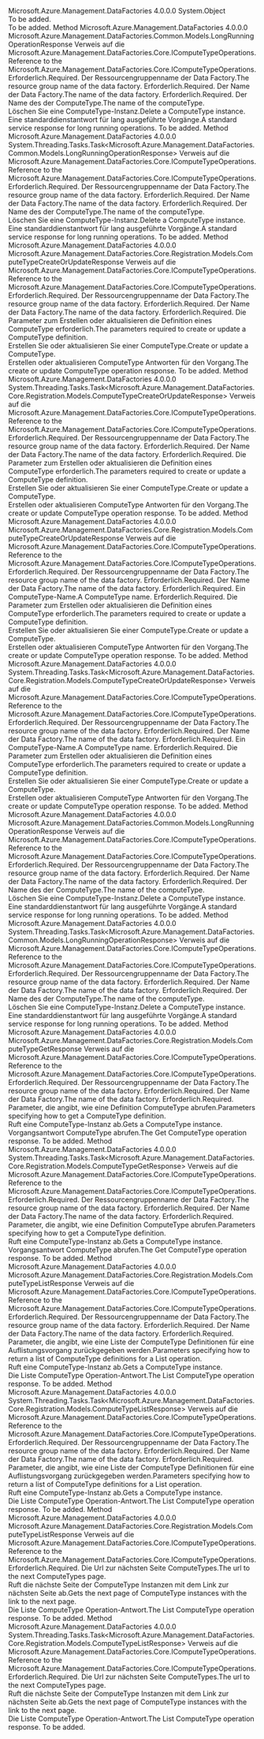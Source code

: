 <Type Name="ComputeTypeOperationsExtensions" FullName="Microsoft.Azure.Management.DataFactories.Core.ComputeTypeOperationsExtensions">
  <TypeSignature Language="C#" Value="public static class ComputeTypeOperationsExtensions" />
  <TypeSignature Language="ILAsm" Value=".class public auto ansi abstract sealed beforefieldinit ComputeTypeOperationsExtensions extends System.Object" />
  <TypeSignature Language="DocId" Value="T:Microsoft.Azure.Management.DataFactories.Core.ComputeTypeOperationsExtensions" />
  <TypeSignature Language="VB.NET" Value="Public Module ComputeTypeOperationsExtensions" />
  <TypeSignature Language="F#" Value="type ComputeTypeOperationsExtensions = class" />
  <AssemblyInfo>
    <AssemblyName>Microsoft.Azure.Management.DataFactories</AssemblyName>
    <AssemblyVersion>4.0.0.0</AssemblyVersion>
  </AssemblyInfo>
  <Base>
    <BaseTypeName>System.Object</BaseTypeName>
  </Base>
  <Interfaces />
  <Docs>
    <summary>To be added.</summary>
    <remarks>To be added.</remarks>
  </Docs>
  <Members>
    <Member MemberName="BeginDelete">
      <MemberSignature Language="C#" Value="public static Microsoft.Azure.Management.DataFactories.Common.Models.LongRunningOperationResponse BeginDelete (this Microsoft.Azure.Management.DataFactories.Core.IComputeTypeOperations operations, string resourceGroupName, string dataFactoryName, string computeTypeName);" />
      <MemberSignature Language="ILAsm" Value=".method public static hidebysig class Microsoft.Azure.Management.DataFactories.Common.Models.LongRunningOperationResponse BeginDelete(class Microsoft.Azure.Management.DataFactories.Core.IComputeTypeOperations operations, string resourceGroupName, string dataFactoryName, string computeTypeName) cil managed" />
      <MemberSignature Language="DocId" Value="M:Microsoft.Azure.Management.DataFactories.Core.ComputeTypeOperationsExtensions.BeginDelete(Microsoft.Azure.Management.DataFactories.Core.IComputeTypeOperations,System.String,System.String,System.String)" />
      <MemberSignature Language="VB.NET" Value="&lt;Extension()&gt;&#xA;Public Function BeginDelete (operations As IComputeTypeOperations, resourceGroupName As String, dataFactoryName As String, computeTypeName As String) As LongRunningOperationResponse" />
      <MemberSignature Language="F#" Value="static member BeginDelete : Microsoft.Azure.Management.DataFactories.Core.IComputeTypeOperations * string * string * string -&gt; Microsoft.Azure.Management.DataFactories.Common.Models.LongRunningOperationResponse" Usage="Microsoft.Azure.Management.DataFactories.Core.ComputeTypeOperationsExtensions.BeginDelete (operations, resourceGroupName, dataFactoryName, computeTypeName)" />
      <MemberType>Method</MemberType>
      <AssemblyInfo>
        <AssemblyName>Microsoft.Azure.Management.DataFactories</AssemblyName>
        <AssemblyVersion>4.0.0.0</AssemblyVersion>
      </AssemblyInfo>
      <ReturnValue>
        <ReturnType>Microsoft.Azure.Management.DataFactories.Common.Models.LongRunningOperationResponse</ReturnType>
      </ReturnValue>
      <Parameters>
        <Parameter Name="operations" Type="Microsoft.Azure.Management.DataFactories.Core.IComputeTypeOperations" RefType="this" />
        <Parameter Name="resourceGroupName" Type="System.String" />
        <Parameter Name="dataFactoryName" Type="System.String" />
        <Parameter Name="computeTypeName" Type="System.String" />
      </Parameters>
      <Docs>
        <param name="operations">
            <span data-ttu-id="287c6-101">Verweis auf die Microsoft.Azure.Management.DataFactories.Core.IComputeTypeOperations.</span><span class="sxs-lookup"><span data-stu-id="287c6-101">Reference to the Microsoft.Azure.Management.DataFactories.Core.IComputeTypeOperations.</span></span>
            </param>
        <param name="resourceGroupName">
            <span data-ttu-id="287c6-102">Erforderlich.</span><span class="sxs-lookup"><span data-stu-id="287c6-102">Required.</span></span> <span data-ttu-id="287c6-103">Der Ressourcengruppenname der Data Factory.</span><span class="sxs-lookup"><span data-stu-id="287c6-103">The resource group name of the data factory.</span></span>
            </param>
        <param name="dataFactoryName">
            <span data-ttu-id="287c6-104">Erforderlich.</span><span class="sxs-lookup"><span data-stu-id="287c6-104">Required.</span></span> <span data-ttu-id="287c6-105">Der Name der Data Factory.</span><span class="sxs-lookup"><span data-stu-id="287c6-105">The name of the data factory.</span></span>
            </param>
        <param name="computeTypeName">
            <span data-ttu-id="287c6-106">Erforderlich.</span><span class="sxs-lookup"><span data-stu-id="287c6-106">Required.</span></span> <span data-ttu-id="287c6-107">Der Name des der ComputeType.</span><span class="sxs-lookup"><span data-stu-id="287c6-107">The name of the computeType.</span></span>
            </param>
        <summary>
            <span data-ttu-id="287c6-108">Löschen Sie eine ComputeType-Instanz.</span><span class="sxs-lookup"><span data-stu-id="287c6-108">Delete a ComputeType instance.</span></span>
            </summary>
        <returns>
            <span data-ttu-id="287c6-109">Eine standarddienstantwort für lang ausgeführte Vorgänge.</span><span class="sxs-lookup"><span data-stu-id="287c6-109">A standard service response for long running operations.</span></span>
            </returns>
        <remarks>To be added.</remarks>
      </Docs>
    </Member>
    <Member MemberName="BeginDeleteAsync">
      <MemberSignature Language="C#" Value="public static System.Threading.Tasks.Task&lt;Microsoft.Azure.Management.DataFactories.Common.Models.LongRunningOperationResponse&gt; BeginDeleteAsync (this Microsoft.Azure.Management.DataFactories.Core.IComputeTypeOperations operations, string resourceGroupName, string dataFactoryName, string computeTypeName);" />
      <MemberSignature Language="ILAsm" Value=".method public static hidebysig class System.Threading.Tasks.Task`1&lt;class Microsoft.Azure.Management.DataFactories.Common.Models.LongRunningOperationResponse&gt; BeginDeleteAsync(class Microsoft.Azure.Management.DataFactories.Core.IComputeTypeOperations operations, string resourceGroupName, string dataFactoryName, string computeTypeName) cil managed" />
      <MemberSignature Language="DocId" Value="M:Microsoft.Azure.Management.DataFactories.Core.ComputeTypeOperationsExtensions.BeginDeleteAsync(Microsoft.Azure.Management.DataFactories.Core.IComputeTypeOperations,System.String,System.String,System.String)" />
      <MemberSignature Language="VB.NET" Value="&lt;Extension()&gt;&#xA;Public Function BeginDeleteAsync (operations As IComputeTypeOperations, resourceGroupName As String, dataFactoryName As String, computeTypeName As String) As Task(Of LongRunningOperationResponse)" />
      <MemberSignature Language="F#" Value="static member BeginDeleteAsync : Microsoft.Azure.Management.DataFactories.Core.IComputeTypeOperations * string * string * string -&gt; System.Threading.Tasks.Task&lt;Microsoft.Azure.Management.DataFactories.Common.Models.LongRunningOperationResponse&gt;" Usage="Microsoft.Azure.Management.DataFactories.Core.ComputeTypeOperationsExtensions.BeginDeleteAsync (operations, resourceGroupName, dataFactoryName, computeTypeName)" />
      <MemberType>Method</MemberType>
      <AssemblyInfo>
        <AssemblyName>Microsoft.Azure.Management.DataFactories</AssemblyName>
        <AssemblyVersion>4.0.0.0</AssemblyVersion>
      </AssemblyInfo>
      <ReturnValue>
        <ReturnType>System.Threading.Tasks.Task&lt;Microsoft.Azure.Management.DataFactories.Common.Models.LongRunningOperationResponse&gt;</ReturnType>
      </ReturnValue>
      <Parameters>
        <Parameter Name="operations" Type="Microsoft.Azure.Management.DataFactories.Core.IComputeTypeOperations" RefType="this" />
        <Parameter Name="resourceGroupName" Type="System.String" />
        <Parameter Name="dataFactoryName" Type="System.String" />
        <Parameter Name="computeTypeName" Type="System.String" />
      </Parameters>
      <Docs>
        <param name="operations">
            <span data-ttu-id="287c6-110">Verweis auf die Microsoft.Azure.Management.DataFactories.Core.IComputeTypeOperations.</span><span class="sxs-lookup"><span data-stu-id="287c6-110">Reference to the Microsoft.Azure.Management.DataFactories.Core.IComputeTypeOperations.</span></span>
            </param>
        <param name="resourceGroupName">
            <span data-ttu-id="287c6-111">Erforderlich.</span><span class="sxs-lookup"><span data-stu-id="287c6-111">Required.</span></span> <span data-ttu-id="287c6-112">Der Ressourcengruppenname der Data Factory.</span><span class="sxs-lookup"><span data-stu-id="287c6-112">The resource group name of the data factory.</span></span>
            </param>
        <param name="dataFactoryName">
            <span data-ttu-id="287c6-113">Erforderlich.</span><span class="sxs-lookup"><span data-stu-id="287c6-113">Required.</span></span> <span data-ttu-id="287c6-114">Der Name der Data Factory.</span><span class="sxs-lookup"><span data-stu-id="287c6-114">The name of the data factory.</span></span>
            </param>
        <param name="computeTypeName">
            <span data-ttu-id="287c6-115">Erforderlich.</span><span class="sxs-lookup"><span data-stu-id="287c6-115">Required.</span></span> <span data-ttu-id="287c6-116">Der Name des der ComputeType.</span><span class="sxs-lookup"><span data-stu-id="287c6-116">The name of the computeType.</span></span>
            </param>
        <summary>
            <span data-ttu-id="287c6-117">Löschen Sie eine ComputeType-Instanz.</span><span class="sxs-lookup"><span data-stu-id="287c6-117">Delete a ComputeType instance.</span></span>
            </summary>
        <returns>
            <span data-ttu-id="287c6-118">Eine standarddienstantwort für lang ausgeführte Vorgänge.</span><span class="sxs-lookup"><span data-stu-id="287c6-118">A standard service response for long running operations.</span></span>
            </returns>
        <remarks>To be added.</remarks>
      </Docs>
    </Member>
    <Member MemberName="CreateOrUpdate">
      <MemberSignature Language="C#" Value="public static Microsoft.Azure.Management.DataFactories.Core.Registration.Models.ComputeTypeCreateOrUpdateResponse CreateOrUpdate (this Microsoft.Azure.Management.DataFactories.Core.IComputeTypeOperations operations, string resourceGroupName, string dataFactoryName, Microsoft.Azure.Management.DataFactories.Core.Registration.Models.ComputeTypeCreateOrUpdateParameters parameters);" />
      <MemberSignature Language="ILAsm" Value=".method public static hidebysig class Microsoft.Azure.Management.DataFactories.Core.Registration.Models.ComputeTypeCreateOrUpdateResponse CreateOrUpdate(class Microsoft.Azure.Management.DataFactories.Core.IComputeTypeOperations operations, string resourceGroupName, string dataFactoryName, class Microsoft.Azure.Management.DataFactories.Core.Registration.Models.ComputeTypeCreateOrUpdateParameters parameters) cil managed" />
      <MemberSignature Language="DocId" Value="M:Microsoft.Azure.Management.DataFactories.Core.ComputeTypeOperationsExtensions.CreateOrUpdate(Microsoft.Azure.Management.DataFactories.Core.IComputeTypeOperations,System.String,System.String,Microsoft.Azure.Management.DataFactories.Core.Registration.Models.ComputeTypeCreateOrUpdateParameters)" />
      <MemberSignature Language="VB.NET" Value="&lt;Extension()&gt;&#xA;Public Function CreateOrUpdate (operations As IComputeTypeOperations, resourceGroupName As String, dataFactoryName As String, parameters As ComputeTypeCreateOrUpdateParameters) As ComputeTypeCreateOrUpdateResponse" />
      <MemberSignature Language="F#" Value="static member CreateOrUpdate : Microsoft.Azure.Management.DataFactories.Core.IComputeTypeOperations * string * string * Microsoft.Azure.Management.DataFactories.Core.Registration.Models.ComputeTypeCreateOrUpdateParameters -&gt; Microsoft.Azure.Management.DataFactories.Core.Registration.Models.ComputeTypeCreateOrUpdateResponse" Usage="Microsoft.Azure.Management.DataFactories.Core.ComputeTypeOperationsExtensions.CreateOrUpdate (operations, resourceGroupName, dataFactoryName, parameters)" />
      <MemberType>Method</MemberType>
      <AssemblyInfo>
        <AssemblyName>Microsoft.Azure.Management.DataFactories</AssemblyName>
        <AssemblyVersion>4.0.0.0</AssemblyVersion>
      </AssemblyInfo>
      <ReturnValue>
        <ReturnType>Microsoft.Azure.Management.DataFactories.Core.Registration.Models.ComputeTypeCreateOrUpdateResponse</ReturnType>
      </ReturnValue>
      <Parameters>
        <Parameter Name="operations" Type="Microsoft.Azure.Management.DataFactories.Core.IComputeTypeOperations" RefType="this" />
        <Parameter Name="resourceGroupName" Type="System.String" />
        <Parameter Name="dataFactoryName" Type="System.String" />
        <Parameter Name="parameters" Type="Microsoft.Azure.Management.DataFactories.Core.Registration.Models.ComputeTypeCreateOrUpdateParameters" />
      </Parameters>
      <Docs>
        <param name="operations">
            <span data-ttu-id="287c6-119">Verweis auf die Microsoft.Azure.Management.DataFactories.Core.IComputeTypeOperations.</span><span class="sxs-lookup"><span data-stu-id="287c6-119">Reference to the Microsoft.Azure.Management.DataFactories.Core.IComputeTypeOperations.</span></span>
            </param>
        <param name="resourceGroupName">
            <span data-ttu-id="287c6-120">Erforderlich.</span><span class="sxs-lookup"><span data-stu-id="287c6-120">Required.</span></span> <span data-ttu-id="287c6-121">Der Ressourcengruppenname der Data Factory.</span><span class="sxs-lookup"><span data-stu-id="287c6-121">The resource group name of the data factory.</span></span>
            </param>
        <param name="dataFactoryName">
            <span data-ttu-id="287c6-122">Erforderlich.</span><span class="sxs-lookup"><span data-stu-id="287c6-122">Required.</span></span> <span data-ttu-id="287c6-123">Der Name der Data Factory.</span><span class="sxs-lookup"><span data-stu-id="287c6-123">The name of the data factory.</span></span>
            </param>
        <param name="parameters">
            <span data-ttu-id="287c6-124">Erforderlich.</span><span class="sxs-lookup"><span data-stu-id="287c6-124">Required.</span></span> <span data-ttu-id="287c6-125">Die Parameter zum Erstellen oder aktualisieren die Definition eines ComputeType erforderlich.</span><span class="sxs-lookup"><span data-stu-id="287c6-125">The parameters required to create or update a ComputeType definition.</span></span>
            </param>
        <summary>
            <span data-ttu-id="287c6-126">Erstellen Sie oder aktualisieren Sie einer ComputeType.</span><span class="sxs-lookup"><span data-stu-id="287c6-126">Create or update a ComputeType.</span></span>
            </summary>
        <returns>
            <span data-ttu-id="287c6-127">Erstellen oder aktualisieren ComputeType Antworten für den Vorgang.</span><span class="sxs-lookup"><span data-stu-id="287c6-127">The create or update ComputeType operation response.</span></span>
            </returns>
        <remarks>To be added.</remarks>
      </Docs>
    </Member>
    <Member MemberName="CreateOrUpdateAsync">
      <MemberSignature Language="C#" Value="public static System.Threading.Tasks.Task&lt;Microsoft.Azure.Management.DataFactories.Core.Registration.Models.ComputeTypeCreateOrUpdateResponse&gt; CreateOrUpdateAsync (this Microsoft.Azure.Management.DataFactories.Core.IComputeTypeOperations operations, string resourceGroupName, string dataFactoryName, Microsoft.Azure.Management.DataFactories.Core.Registration.Models.ComputeTypeCreateOrUpdateParameters parameters);" />
      <MemberSignature Language="ILAsm" Value=".method public static hidebysig class System.Threading.Tasks.Task`1&lt;class Microsoft.Azure.Management.DataFactories.Core.Registration.Models.ComputeTypeCreateOrUpdateResponse&gt; CreateOrUpdateAsync(class Microsoft.Azure.Management.DataFactories.Core.IComputeTypeOperations operations, string resourceGroupName, string dataFactoryName, class Microsoft.Azure.Management.DataFactories.Core.Registration.Models.ComputeTypeCreateOrUpdateParameters parameters) cil managed" />
      <MemberSignature Language="DocId" Value="M:Microsoft.Azure.Management.DataFactories.Core.ComputeTypeOperationsExtensions.CreateOrUpdateAsync(Microsoft.Azure.Management.DataFactories.Core.IComputeTypeOperations,System.String,System.String,Microsoft.Azure.Management.DataFactories.Core.Registration.Models.ComputeTypeCreateOrUpdateParameters)" />
      <MemberSignature Language="VB.NET" Value="&lt;Extension()&gt;&#xA;Public Function CreateOrUpdateAsync (operations As IComputeTypeOperations, resourceGroupName As String, dataFactoryName As String, parameters As ComputeTypeCreateOrUpdateParameters) As Task(Of ComputeTypeCreateOrUpdateResponse)" />
      <MemberSignature Language="F#" Value="static member CreateOrUpdateAsync : Microsoft.Azure.Management.DataFactories.Core.IComputeTypeOperations * string * string * Microsoft.Azure.Management.DataFactories.Core.Registration.Models.ComputeTypeCreateOrUpdateParameters -&gt; System.Threading.Tasks.Task&lt;Microsoft.Azure.Management.DataFactories.Core.Registration.Models.ComputeTypeCreateOrUpdateResponse&gt;" Usage="Microsoft.Azure.Management.DataFactories.Core.ComputeTypeOperationsExtensions.CreateOrUpdateAsync (operations, resourceGroupName, dataFactoryName, parameters)" />
      <MemberType>Method</MemberType>
      <AssemblyInfo>
        <AssemblyName>Microsoft.Azure.Management.DataFactories</AssemblyName>
        <AssemblyVersion>4.0.0.0</AssemblyVersion>
      </AssemblyInfo>
      <ReturnValue>
        <ReturnType>System.Threading.Tasks.Task&lt;Microsoft.Azure.Management.DataFactories.Core.Registration.Models.ComputeTypeCreateOrUpdateResponse&gt;</ReturnType>
      </ReturnValue>
      <Parameters>
        <Parameter Name="operations" Type="Microsoft.Azure.Management.DataFactories.Core.IComputeTypeOperations" RefType="this" />
        <Parameter Name="resourceGroupName" Type="System.String" />
        <Parameter Name="dataFactoryName" Type="System.String" />
        <Parameter Name="parameters" Type="Microsoft.Azure.Management.DataFactories.Core.Registration.Models.ComputeTypeCreateOrUpdateParameters" />
      </Parameters>
      <Docs>
        <param name="operations">
            <span data-ttu-id="287c6-128">Verweis auf die Microsoft.Azure.Management.DataFactories.Core.IComputeTypeOperations.</span><span class="sxs-lookup"><span data-stu-id="287c6-128">Reference to the Microsoft.Azure.Management.DataFactories.Core.IComputeTypeOperations.</span></span>
            </param>
        <param name="resourceGroupName">
            <span data-ttu-id="287c6-129">Erforderlich.</span><span class="sxs-lookup"><span data-stu-id="287c6-129">Required.</span></span> <span data-ttu-id="287c6-130">Der Ressourcengruppenname der Data Factory.</span><span class="sxs-lookup"><span data-stu-id="287c6-130">The resource group name of the data factory.</span></span>
            </param>
        <param name="dataFactoryName">
            <span data-ttu-id="287c6-131">Erforderlich.</span><span class="sxs-lookup"><span data-stu-id="287c6-131">Required.</span></span> <span data-ttu-id="287c6-132">Der Name der Data Factory.</span><span class="sxs-lookup"><span data-stu-id="287c6-132">The name of the data factory.</span></span>
            </param>
        <param name="parameters">
            <span data-ttu-id="287c6-133">Erforderlich.</span><span class="sxs-lookup"><span data-stu-id="287c6-133">Required.</span></span> <span data-ttu-id="287c6-134">Die Parameter zum Erstellen oder aktualisieren die Definition eines ComputeType erforderlich.</span><span class="sxs-lookup"><span data-stu-id="287c6-134">The parameters required to create or update a ComputeType definition.</span></span>
            </param>
        <summary>
            <span data-ttu-id="287c6-135">Erstellen Sie oder aktualisieren Sie einer ComputeType.</span><span class="sxs-lookup"><span data-stu-id="287c6-135">Create or update a ComputeType.</span></span>
            </summary>
        <returns>
            <span data-ttu-id="287c6-136">Erstellen oder aktualisieren ComputeType Antworten für den Vorgang.</span><span class="sxs-lookup"><span data-stu-id="287c6-136">The create or update ComputeType operation response.</span></span>
            </returns>
        <remarks>To be added.</remarks>
      </Docs>
    </Member>
    <Member MemberName="CreateOrUpdateWithRawJsonContent">
      <MemberSignature Language="C#" Value="public static Microsoft.Azure.Management.DataFactories.Core.Registration.Models.ComputeTypeCreateOrUpdateResponse CreateOrUpdateWithRawJsonContent (this Microsoft.Azure.Management.DataFactories.Core.IComputeTypeOperations operations, string resourceGroupName, string dataFactoryName, string computeTypeName, Microsoft.Azure.Management.DataFactories.Core.Registration.Models.ComputeTypeCreateOrUpdateWithRawJsonContentParameters parameters);" />
      <MemberSignature Language="ILAsm" Value=".method public static hidebysig class Microsoft.Azure.Management.DataFactories.Core.Registration.Models.ComputeTypeCreateOrUpdateResponse CreateOrUpdateWithRawJsonContent(class Microsoft.Azure.Management.DataFactories.Core.IComputeTypeOperations operations, string resourceGroupName, string dataFactoryName, string computeTypeName, class Microsoft.Azure.Management.DataFactories.Core.Registration.Models.ComputeTypeCreateOrUpdateWithRawJsonContentParameters parameters) cil managed" />
      <MemberSignature Language="DocId" Value="M:Microsoft.Azure.Management.DataFactories.Core.ComputeTypeOperationsExtensions.CreateOrUpdateWithRawJsonContent(Microsoft.Azure.Management.DataFactories.Core.IComputeTypeOperations,System.String,System.String,System.String,Microsoft.Azure.Management.DataFactories.Core.Registration.Models.ComputeTypeCreateOrUpdateWithRawJsonContentParameters)" />
      <MemberSignature Language="VB.NET" Value="&lt;Extension()&gt;&#xA;Public Function CreateOrUpdateWithRawJsonContent (operations As IComputeTypeOperations, resourceGroupName As String, dataFactoryName As String, computeTypeName As String, parameters As ComputeTypeCreateOrUpdateWithRawJsonContentParameters) As ComputeTypeCreateOrUpdateResponse" />
      <MemberSignature Language="F#" Value="static member CreateOrUpdateWithRawJsonContent : Microsoft.Azure.Management.DataFactories.Core.IComputeTypeOperations * string * string * string * Microsoft.Azure.Management.DataFactories.Core.Registration.Models.ComputeTypeCreateOrUpdateWithRawJsonContentParameters -&gt; Microsoft.Azure.Management.DataFactories.Core.Registration.Models.ComputeTypeCreateOrUpdateResponse" Usage="Microsoft.Azure.Management.DataFactories.Core.ComputeTypeOperationsExtensions.CreateOrUpdateWithRawJsonContent (operations, resourceGroupName, dataFactoryName, computeTypeName, parameters)" />
      <MemberType>Method</MemberType>
      <AssemblyInfo>
        <AssemblyName>Microsoft.Azure.Management.DataFactories</AssemblyName>
        <AssemblyVersion>4.0.0.0</AssemblyVersion>
      </AssemblyInfo>
      <ReturnValue>
        <ReturnType>Microsoft.Azure.Management.DataFactories.Core.Registration.Models.ComputeTypeCreateOrUpdateResponse</ReturnType>
      </ReturnValue>
      <Parameters>
        <Parameter Name="operations" Type="Microsoft.Azure.Management.DataFactories.Core.IComputeTypeOperations" RefType="this" />
        <Parameter Name="resourceGroupName" Type="System.String" />
        <Parameter Name="dataFactoryName" Type="System.String" />
        <Parameter Name="computeTypeName" Type="System.String" />
        <Parameter Name="parameters" Type="Microsoft.Azure.Management.DataFactories.Core.Registration.Models.ComputeTypeCreateOrUpdateWithRawJsonContentParameters" />
      </Parameters>
      <Docs>
        <param name="operations">
            <span data-ttu-id="287c6-137">Verweis auf die Microsoft.Azure.Management.DataFactories.Core.IComputeTypeOperations.</span><span class="sxs-lookup"><span data-stu-id="287c6-137">Reference to the Microsoft.Azure.Management.DataFactories.Core.IComputeTypeOperations.</span></span>
            </param>
        <param name="resourceGroupName">
            <span data-ttu-id="287c6-138">Erforderlich.</span><span class="sxs-lookup"><span data-stu-id="287c6-138">Required.</span></span> <span data-ttu-id="287c6-139">Der Ressourcengruppenname der Data Factory.</span><span class="sxs-lookup"><span data-stu-id="287c6-139">The resource group name of the data factory.</span></span>
            </param>
        <param name="dataFactoryName">
            <span data-ttu-id="287c6-140">Erforderlich.</span><span class="sxs-lookup"><span data-stu-id="287c6-140">Required.</span></span> <span data-ttu-id="287c6-141">Der Name der Data Factory.</span><span class="sxs-lookup"><span data-stu-id="287c6-141">The name of the data factory.</span></span>
            </param>
        <param name="computeTypeName">
            <span data-ttu-id="287c6-142">Erforderlich.</span><span class="sxs-lookup"><span data-stu-id="287c6-142">Required.</span></span> <span data-ttu-id="287c6-143">Ein ComputeType-Name.</span><span class="sxs-lookup"><span data-stu-id="287c6-143">A ComputeType name.</span></span>
            </param>
        <param name="parameters">
            <span data-ttu-id="287c6-144">Erforderlich.</span><span class="sxs-lookup"><span data-stu-id="287c6-144">Required.</span></span> <span data-ttu-id="287c6-145">Die Parameter zum Erstellen oder aktualisieren die Definition eines ComputeType erforderlich.</span><span class="sxs-lookup"><span data-stu-id="287c6-145">The parameters required to create or update a ComputeType definition.</span></span>
            </param>
        <summary>
            <span data-ttu-id="287c6-146">Erstellen Sie oder aktualisieren Sie einer ComputeType.</span><span class="sxs-lookup"><span data-stu-id="287c6-146">Create or update a ComputeType.</span></span>
            </summary>
        <returns>
            <span data-ttu-id="287c6-147">Erstellen oder aktualisieren ComputeType Antworten für den Vorgang.</span><span class="sxs-lookup"><span data-stu-id="287c6-147">The create or update ComputeType operation response.</span></span>
            </returns>
        <remarks>To be added.</remarks>
      </Docs>
    </Member>
    <Member MemberName="CreateOrUpdateWithRawJsonContentAsync">
      <MemberSignature Language="C#" Value="public static System.Threading.Tasks.Task&lt;Microsoft.Azure.Management.DataFactories.Core.Registration.Models.ComputeTypeCreateOrUpdateResponse&gt; CreateOrUpdateWithRawJsonContentAsync (this Microsoft.Azure.Management.DataFactories.Core.IComputeTypeOperations operations, string resourceGroupName, string dataFactoryName, string computeTypeName, Microsoft.Azure.Management.DataFactories.Core.Registration.Models.ComputeTypeCreateOrUpdateWithRawJsonContentParameters parameters);" />
      <MemberSignature Language="ILAsm" Value=".method public static hidebysig class System.Threading.Tasks.Task`1&lt;class Microsoft.Azure.Management.DataFactories.Core.Registration.Models.ComputeTypeCreateOrUpdateResponse&gt; CreateOrUpdateWithRawJsonContentAsync(class Microsoft.Azure.Management.DataFactories.Core.IComputeTypeOperations operations, string resourceGroupName, string dataFactoryName, string computeTypeName, class Microsoft.Azure.Management.DataFactories.Core.Registration.Models.ComputeTypeCreateOrUpdateWithRawJsonContentParameters parameters) cil managed" />
      <MemberSignature Language="DocId" Value="M:Microsoft.Azure.Management.DataFactories.Core.ComputeTypeOperationsExtensions.CreateOrUpdateWithRawJsonContentAsync(Microsoft.Azure.Management.DataFactories.Core.IComputeTypeOperations,System.String,System.String,System.String,Microsoft.Azure.Management.DataFactories.Core.Registration.Models.ComputeTypeCreateOrUpdateWithRawJsonContentParameters)" />
      <MemberSignature Language="VB.NET" Value="&lt;Extension()&gt;&#xA;Public Function CreateOrUpdateWithRawJsonContentAsync (operations As IComputeTypeOperations, resourceGroupName As String, dataFactoryName As String, computeTypeName As String, parameters As ComputeTypeCreateOrUpdateWithRawJsonContentParameters) As Task(Of ComputeTypeCreateOrUpdateResponse)" />
      <MemberSignature Language="F#" Value="static member CreateOrUpdateWithRawJsonContentAsync : Microsoft.Azure.Management.DataFactories.Core.IComputeTypeOperations * string * string * string * Microsoft.Azure.Management.DataFactories.Core.Registration.Models.ComputeTypeCreateOrUpdateWithRawJsonContentParameters -&gt; System.Threading.Tasks.Task&lt;Microsoft.Azure.Management.DataFactories.Core.Registration.Models.ComputeTypeCreateOrUpdateResponse&gt;" Usage="Microsoft.Azure.Management.DataFactories.Core.ComputeTypeOperationsExtensions.CreateOrUpdateWithRawJsonContentAsync (operations, resourceGroupName, dataFactoryName, computeTypeName, parameters)" />
      <MemberType>Method</MemberType>
      <AssemblyInfo>
        <AssemblyName>Microsoft.Azure.Management.DataFactories</AssemblyName>
        <AssemblyVersion>4.0.0.0</AssemblyVersion>
      </AssemblyInfo>
      <ReturnValue>
        <ReturnType>System.Threading.Tasks.Task&lt;Microsoft.Azure.Management.DataFactories.Core.Registration.Models.ComputeTypeCreateOrUpdateResponse&gt;</ReturnType>
      </ReturnValue>
      <Parameters>
        <Parameter Name="operations" Type="Microsoft.Azure.Management.DataFactories.Core.IComputeTypeOperations" RefType="this" />
        <Parameter Name="resourceGroupName" Type="System.String" />
        <Parameter Name="dataFactoryName" Type="System.String" />
        <Parameter Name="computeTypeName" Type="System.String" />
        <Parameter Name="parameters" Type="Microsoft.Azure.Management.DataFactories.Core.Registration.Models.ComputeTypeCreateOrUpdateWithRawJsonContentParameters" />
      </Parameters>
      <Docs>
        <param name="operations">
            <span data-ttu-id="287c6-148">Verweis auf die Microsoft.Azure.Management.DataFactories.Core.IComputeTypeOperations.</span><span class="sxs-lookup"><span data-stu-id="287c6-148">Reference to the Microsoft.Azure.Management.DataFactories.Core.IComputeTypeOperations.</span></span>
            </param>
        <param name="resourceGroupName">
            <span data-ttu-id="287c6-149">Erforderlich.</span><span class="sxs-lookup"><span data-stu-id="287c6-149">Required.</span></span> <span data-ttu-id="287c6-150">Der Ressourcengruppenname der Data Factory.</span><span class="sxs-lookup"><span data-stu-id="287c6-150">The resource group name of the data factory.</span></span>
            </param>
        <param name="dataFactoryName">
            <span data-ttu-id="287c6-151">Erforderlich.</span><span class="sxs-lookup"><span data-stu-id="287c6-151">Required.</span></span> <span data-ttu-id="287c6-152">Der Name der Data Factory.</span><span class="sxs-lookup"><span data-stu-id="287c6-152">The name of the data factory.</span></span>
            </param>
        <param name="computeTypeName">
            <span data-ttu-id="287c6-153">Erforderlich.</span><span class="sxs-lookup"><span data-stu-id="287c6-153">Required.</span></span> <span data-ttu-id="287c6-154">Ein ComputeType-Name.</span><span class="sxs-lookup"><span data-stu-id="287c6-154">A ComputeType name.</span></span>
            </param>
        <param name="parameters">
            <span data-ttu-id="287c6-155">Erforderlich.</span><span class="sxs-lookup"><span data-stu-id="287c6-155">Required.</span></span> <span data-ttu-id="287c6-156">Die Parameter zum Erstellen oder aktualisieren die Definition eines ComputeType erforderlich.</span><span class="sxs-lookup"><span data-stu-id="287c6-156">The parameters required to create or update a ComputeType definition.</span></span>
            </param>
        <summary>
            <span data-ttu-id="287c6-157">Erstellen Sie oder aktualisieren Sie einer ComputeType.</span><span class="sxs-lookup"><span data-stu-id="287c6-157">Create or update a ComputeType.</span></span>
            </summary>
        <returns>
            <span data-ttu-id="287c6-158">Erstellen oder aktualisieren ComputeType Antworten für den Vorgang.</span><span class="sxs-lookup"><span data-stu-id="287c6-158">The create or update ComputeType operation response.</span></span>
            </returns>
        <remarks>To be added.</remarks>
      </Docs>
    </Member>
    <Member MemberName="Delete">
      <MemberSignature Language="C#" Value="public static Microsoft.Azure.Management.DataFactories.Common.Models.LongRunningOperationResponse Delete (this Microsoft.Azure.Management.DataFactories.Core.IComputeTypeOperations operations, string resourceGroupName, string dataFactoryName, string computeTypeName);" />
      <MemberSignature Language="ILAsm" Value=".method public static hidebysig class Microsoft.Azure.Management.DataFactories.Common.Models.LongRunningOperationResponse Delete(class Microsoft.Azure.Management.DataFactories.Core.IComputeTypeOperations operations, string resourceGroupName, string dataFactoryName, string computeTypeName) cil managed" />
      <MemberSignature Language="DocId" Value="M:Microsoft.Azure.Management.DataFactories.Core.ComputeTypeOperationsExtensions.Delete(Microsoft.Azure.Management.DataFactories.Core.IComputeTypeOperations,System.String,System.String,System.String)" />
      <MemberSignature Language="VB.NET" Value="&lt;Extension()&gt;&#xA;Public Function Delete (operations As IComputeTypeOperations, resourceGroupName As String, dataFactoryName As String, computeTypeName As String) As LongRunningOperationResponse" />
      <MemberSignature Language="F#" Value="static member Delete : Microsoft.Azure.Management.DataFactories.Core.IComputeTypeOperations * string * string * string -&gt; Microsoft.Azure.Management.DataFactories.Common.Models.LongRunningOperationResponse" Usage="Microsoft.Azure.Management.DataFactories.Core.ComputeTypeOperationsExtensions.Delete (operations, resourceGroupName, dataFactoryName, computeTypeName)" />
      <MemberType>Method</MemberType>
      <AssemblyInfo>
        <AssemblyName>Microsoft.Azure.Management.DataFactories</AssemblyName>
        <AssemblyVersion>4.0.0.0</AssemblyVersion>
      </AssemblyInfo>
      <ReturnValue>
        <ReturnType>Microsoft.Azure.Management.DataFactories.Common.Models.LongRunningOperationResponse</ReturnType>
      </ReturnValue>
      <Parameters>
        <Parameter Name="operations" Type="Microsoft.Azure.Management.DataFactories.Core.IComputeTypeOperations" RefType="this" />
        <Parameter Name="resourceGroupName" Type="System.String" />
        <Parameter Name="dataFactoryName" Type="System.String" />
        <Parameter Name="computeTypeName" Type="System.String" />
      </Parameters>
      <Docs>
        <param name="operations">
            <span data-ttu-id="287c6-159">Verweis auf die Microsoft.Azure.Management.DataFactories.Core.IComputeTypeOperations.</span><span class="sxs-lookup"><span data-stu-id="287c6-159">Reference to the Microsoft.Azure.Management.DataFactories.Core.IComputeTypeOperations.</span></span>
            </param>
        <param name="resourceGroupName">
            <span data-ttu-id="287c6-160">Erforderlich.</span><span class="sxs-lookup"><span data-stu-id="287c6-160">Required.</span></span> <span data-ttu-id="287c6-161">Der Ressourcengruppenname der Data Factory.</span><span class="sxs-lookup"><span data-stu-id="287c6-161">The resource group name of the data factory.</span></span>
            </param>
        <param name="dataFactoryName">
            <span data-ttu-id="287c6-162">Erforderlich.</span><span class="sxs-lookup"><span data-stu-id="287c6-162">Required.</span></span> <span data-ttu-id="287c6-163">Der Name der Data Factory.</span><span class="sxs-lookup"><span data-stu-id="287c6-163">The name of the data factory.</span></span>
            </param>
        <param name="computeTypeName">
            <span data-ttu-id="287c6-164">Erforderlich.</span><span class="sxs-lookup"><span data-stu-id="287c6-164">Required.</span></span> <span data-ttu-id="287c6-165">Der Name des der ComputeType.</span><span class="sxs-lookup"><span data-stu-id="287c6-165">The name of the computeType.</span></span>
            </param>
        <summary>
            <span data-ttu-id="287c6-166">Löschen Sie eine ComputeType-Instanz.</span><span class="sxs-lookup"><span data-stu-id="287c6-166">Delete a ComputeType instance.</span></span>
            </summary>
        <returns>
            <span data-ttu-id="287c6-167">Eine standarddienstantwort für lang ausgeführte Vorgänge.</span><span class="sxs-lookup"><span data-stu-id="287c6-167">A standard service response for long running operations.</span></span>
            </returns>
        <remarks>To be added.</remarks>
      </Docs>
    </Member>
    <Member MemberName="DeleteAsync">
      <MemberSignature Language="C#" Value="public static System.Threading.Tasks.Task&lt;Microsoft.Azure.Management.DataFactories.Common.Models.LongRunningOperationResponse&gt; DeleteAsync (this Microsoft.Azure.Management.DataFactories.Core.IComputeTypeOperations operations, string resourceGroupName, string dataFactoryName, string computeTypeName);" />
      <MemberSignature Language="ILAsm" Value=".method public static hidebysig class System.Threading.Tasks.Task`1&lt;class Microsoft.Azure.Management.DataFactories.Common.Models.LongRunningOperationResponse&gt; DeleteAsync(class Microsoft.Azure.Management.DataFactories.Core.IComputeTypeOperations operations, string resourceGroupName, string dataFactoryName, string computeTypeName) cil managed" />
      <MemberSignature Language="DocId" Value="M:Microsoft.Azure.Management.DataFactories.Core.ComputeTypeOperationsExtensions.DeleteAsync(Microsoft.Azure.Management.DataFactories.Core.IComputeTypeOperations,System.String,System.String,System.String)" />
      <MemberSignature Language="VB.NET" Value="&lt;Extension()&gt;&#xA;Public Function DeleteAsync (operations As IComputeTypeOperations, resourceGroupName As String, dataFactoryName As String, computeTypeName As String) As Task(Of LongRunningOperationResponse)" />
      <MemberSignature Language="F#" Value="static member DeleteAsync : Microsoft.Azure.Management.DataFactories.Core.IComputeTypeOperations * string * string * string -&gt; System.Threading.Tasks.Task&lt;Microsoft.Azure.Management.DataFactories.Common.Models.LongRunningOperationResponse&gt;" Usage="Microsoft.Azure.Management.DataFactories.Core.ComputeTypeOperationsExtensions.DeleteAsync (operations, resourceGroupName, dataFactoryName, computeTypeName)" />
      <MemberType>Method</MemberType>
      <AssemblyInfo>
        <AssemblyName>Microsoft.Azure.Management.DataFactories</AssemblyName>
        <AssemblyVersion>4.0.0.0</AssemblyVersion>
      </AssemblyInfo>
      <ReturnValue>
        <ReturnType>System.Threading.Tasks.Task&lt;Microsoft.Azure.Management.DataFactories.Common.Models.LongRunningOperationResponse&gt;</ReturnType>
      </ReturnValue>
      <Parameters>
        <Parameter Name="operations" Type="Microsoft.Azure.Management.DataFactories.Core.IComputeTypeOperations" RefType="this" />
        <Parameter Name="resourceGroupName" Type="System.String" />
        <Parameter Name="dataFactoryName" Type="System.String" />
        <Parameter Name="computeTypeName" Type="System.String" />
      </Parameters>
      <Docs>
        <param name="operations">
            <span data-ttu-id="287c6-168">Verweis auf die Microsoft.Azure.Management.DataFactories.Core.IComputeTypeOperations.</span><span class="sxs-lookup"><span data-stu-id="287c6-168">Reference to the Microsoft.Azure.Management.DataFactories.Core.IComputeTypeOperations.</span></span>
            </param>
        <param name="resourceGroupName">
            <span data-ttu-id="287c6-169">Erforderlich.</span><span class="sxs-lookup"><span data-stu-id="287c6-169">Required.</span></span> <span data-ttu-id="287c6-170">Der Ressourcengruppenname der Data Factory.</span><span class="sxs-lookup"><span data-stu-id="287c6-170">The resource group name of the data factory.</span></span>
            </param>
        <param name="dataFactoryName">
            <span data-ttu-id="287c6-171">Erforderlich.</span><span class="sxs-lookup"><span data-stu-id="287c6-171">Required.</span></span> <span data-ttu-id="287c6-172">Der Name der Data Factory.</span><span class="sxs-lookup"><span data-stu-id="287c6-172">The name of the data factory.</span></span>
            </param>
        <param name="computeTypeName">
            <span data-ttu-id="287c6-173">Erforderlich.</span><span class="sxs-lookup"><span data-stu-id="287c6-173">Required.</span></span> <span data-ttu-id="287c6-174">Der Name des der ComputeType.</span><span class="sxs-lookup"><span data-stu-id="287c6-174">The name of the computeType.</span></span>
            </param>
        <summary>
            <span data-ttu-id="287c6-175">Löschen Sie eine ComputeType-Instanz.</span><span class="sxs-lookup"><span data-stu-id="287c6-175">Delete a ComputeType instance.</span></span>
            </summary>
        <returns>
            <span data-ttu-id="287c6-176">Eine standarddienstantwort für lang ausgeführte Vorgänge.</span><span class="sxs-lookup"><span data-stu-id="287c6-176">A standard service response for long running operations.</span></span>
            </returns>
        <remarks>To be added.</remarks>
      </Docs>
    </Member>
    <Member MemberName="Get">
      <MemberSignature Language="C#" Value="public static Microsoft.Azure.Management.DataFactories.Core.Registration.Models.ComputeTypeGetResponse Get (this Microsoft.Azure.Management.DataFactories.Core.IComputeTypeOperations operations, string resourceGroupName, string dataFactoryName, Microsoft.Azure.Management.DataFactories.Core.Registration.Models.ComputeTypeGetParameters parameters);" />
      <MemberSignature Language="ILAsm" Value=".method public static hidebysig class Microsoft.Azure.Management.DataFactories.Core.Registration.Models.ComputeTypeGetResponse Get(class Microsoft.Azure.Management.DataFactories.Core.IComputeTypeOperations operations, string resourceGroupName, string dataFactoryName, class Microsoft.Azure.Management.DataFactories.Core.Registration.Models.ComputeTypeGetParameters parameters) cil managed" />
      <MemberSignature Language="DocId" Value="M:Microsoft.Azure.Management.DataFactories.Core.ComputeTypeOperationsExtensions.Get(Microsoft.Azure.Management.DataFactories.Core.IComputeTypeOperations,System.String,System.String,Microsoft.Azure.Management.DataFactories.Core.Registration.Models.ComputeTypeGetParameters)" />
      <MemberSignature Language="VB.NET" Value="&lt;Extension()&gt;&#xA;Public Function Get (operations As IComputeTypeOperations, resourceGroupName As String, dataFactoryName As String, parameters As ComputeTypeGetParameters) As ComputeTypeGetResponse" />
      <MemberSignature Language="F#" Value="static member Get : Microsoft.Azure.Management.DataFactories.Core.IComputeTypeOperations * string * string * Microsoft.Azure.Management.DataFactories.Core.Registration.Models.ComputeTypeGetParameters -&gt; Microsoft.Azure.Management.DataFactories.Core.Registration.Models.ComputeTypeGetResponse" Usage="Microsoft.Azure.Management.DataFactories.Core.ComputeTypeOperationsExtensions.Get (operations, resourceGroupName, dataFactoryName, parameters)" />
      <MemberType>Method</MemberType>
      <AssemblyInfo>
        <AssemblyName>Microsoft.Azure.Management.DataFactories</AssemblyName>
        <AssemblyVersion>4.0.0.0</AssemblyVersion>
      </AssemblyInfo>
      <ReturnValue>
        <ReturnType>Microsoft.Azure.Management.DataFactories.Core.Registration.Models.ComputeTypeGetResponse</ReturnType>
      </ReturnValue>
      <Parameters>
        <Parameter Name="operations" Type="Microsoft.Azure.Management.DataFactories.Core.IComputeTypeOperations" RefType="this" />
        <Parameter Name="resourceGroupName" Type="System.String" />
        <Parameter Name="dataFactoryName" Type="System.String" />
        <Parameter Name="parameters" Type="Microsoft.Azure.Management.DataFactories.Core.Registration.Models.ComputeTypeGetParameters" />
      </Parameters>
      <Docs>
        <param name="operations">
            <span data-ttu-id="287c6-177">Verweis auf die Microsoft.Azure.Management.DataFactories.Core.IComputeTypeOperations.</span><span class="sxs-lookup"><span data-stu-id="287c6-177">Reference to the Microsoft.Azure.Management.DataFactories.Core.IComputeTypeOperations.</span></span>
            </param>
        <param name="resourceGroupName">
            <span data-ttu-id="287c6-178">Erforderlich.</span><span class="sxs-lookup"><span data-stu-id="287c6-178">Required.</span></span> <span data-ttu-id="287c6-179">Der Ressourcengruppenname der Data Factory.</span><span class="sxs-lookup"><span data-stu-id="287c6-179">The resource group name of the data factory.</span></span>
            </param>
        <param name="dataFactoryName">
            <span data-ttu-id="287c6-180">Erforderlich.</span><span class="sxs-lookup"><span data-stu-id="287c6-180">Required.</span></span> <span data-ttu-id="287c6-181">Der Name der Data Factory.</span><span class="sxs-lookup"><span data-stu-id="287c6-181">The name of the data factory.</span></span>
            </param>
        <param name="parameters">
            <span data-ttu-id="287c6-182">Erforderlich.</span><span class="sxs-lookup"><span data-stu-id="287c6-182">Required.</span></span> <span data-ttu-id="287c6-183">Parameter, die angibt, wie eine Definition ComputeType abrufen.</span><span class="sxs-lookup"><span data-stu-id="287c6-183">Parameters specifying how to get a ComputeType definition.</span></span>
            </param>
        <summary>
            <span data-ttu-id="287c6-184">Ruft eine ComputeType-Instanz ab.</span><span class="sxs-lookup"><span data-stu-id="287c6-184">Gets a ComputeType instance.</span></span>
            </summary>
        <returns>
            <span data-ttu-id="287c6-185">Vorgangsantwort ComputeType abrufen.</span><span class="sxs-lookup"><span data-stu-id="287c6-185">The Get ComputeType operation response.</span></span>
            </returns>
        <remarks>To be added.</remarks>
      </Docs>
    </Member>
    <Member MemberName="GetAsync">
      <MemberSignature Language="C#" Value="public static System.Threading.Tasks.Task&lt;Microsoft.Azure.Management.DataFactories.Core.Registration.Models.ComputeTypeGetResponse&gt; GetAsync (this Microsoft.Azure.Management.DataFactories.Core.IComputeTypeOperations operations, string resourceGroupName, string dataFactoryName, Microsoft.Azure.Management.DataFactories.Core.Registration.Models.ComputeTypeGetParameters parameters);" />
      <MemberSignature Language="ILAsm" Value=".method public static hidebysig class System.Threading.Tasks.Task`1&lt;class Microsoft.Azure.Management.DataFactories.Core.Registration.Models.ComputeTypeGetResponse&gt; GetAsync(class Microsoft.Azure.Management.DataFactories.Core.IComputeTypeOperations operations, string resourceGroupName, string dataFactoryName, class Microsoft.Azure.Management.DataFactories.Core.Registration.Models.ComputeTypeGetParameters parameters) cil managed" />
      <MemberSignature Language="DocId" Value="M:Microsoft.Azure.Management.DataFactories.Core.ComputeTypeOperationsExtensions.GetAsync(Microsoft.Azure.Management.DataFactories.Core.IComputeTypeOperations,System.String,System.String,Microsoft.Azure.Management.DataFactories.Core.Registration.Models.ComputeTypeGetParameters)" />
      <MemberSignature Language="VB.NET" Value="&lt;Extension()&gt;&#xA;Public Function GetAsync (operations As IComputeTypeOperations, resourceGroupName As String, dataFactoryName As String, parameters As ComputeTypeGetParameters) As Task(Of ComputeTypeGetResponse)" />
      <MemberSignature Language="F#" Value="static member GetAsync : Microsoft.Azure.Management.DataFactories.Core.IComputeTypeOperations * string * string * Microsoft.Azure.Management.DataFactories.Core.Registration.Models.ComputeTypeGetParameters -&gt; System.Threading.Tasks.Task&lt;Microsoft.Azure.Management.DataFactories.Core.Registration.Models.ComputeTypeGetResponse&gt;" Usage="Microsoft.Azure.Management.DataFactories.Core.ComputeTypeOperationsExtensions.GetAsync (operations, resourceGroupName, dataFactoryName, parameters)" />
      <MemberType>Method</MemberType>
      <AssemblyInfo>
        <AssemblyName>Microsoft.Azure.Management.DataFactories</AssemblyName>
        <AssemblyVersion>4.0.0.0</AssemblyVersion>
      </AssemblyInfo>
      <ReturnValue>
        <ReturnType>System.Threading.Tasks.Task&lt;Microsoft.Azure.Management.DataFactories.Core.Registration.Models.ComputeTypeGetResponse&gt;</ReturnType>
      </ReturnValue>
      <Parameters>
        <Parameter Name="operations" Type="Microsoft.Azure.Management.DataFactories.Core.IComputeTypeOperations" RefType="this" />
        <Parameter Name="resourceGroupName" Type="System.String" />
        <Parameter Name="dataFactoryName" Type="System.String" />
        <Parameter Name="parameters" Type="Microsoft.Azure.Management.DataFactories.Core.Registration.Models.ComputeTypeGetParameters" />
      </Parameters>
      <Docs>
        <param name="operations">
            <span data-ttu-id="287c6-186">Verweis auf die Microsoft.Azure.Management.DataFactories.Core.IComputeTypeOperations.</span><span class="sxs-lookup"><span data-stu-id="287c6-186">Reference to the Microsoft.Azure.Management.DataFactories.Core.IComputeTypeOperations.</span></span>
            </param>
        <param name="resourceGroupName">
            <span data-ttu-id="287c6-187">Erforderlich.</span><span class="sxs-lookup"><span data-stu-id="287c6-187">Required.</span></span> <span data-ttu-id="287c6-188">Der Ressourcengruppenname der Data Factory.</span><span class="sxs-lookup"><span data-stu-id="287c6-188">The resource group name of the data factory.</span></span>
            </param>
        <param name="dataFactoryName">
            <span data-ttu-id="287c6-189">Erforderlich.</span><span class="sxs-lookup"><span data-stu-id="287c6-189">Required.</span></span> <span data-ttu-id="287c6-190">Der Name der Data Factory.</span><span class="sxs-lookup"><span data-stu-id="287c6-190">The name of the data factory.</span></span>
            </param>
        <param name="parameters">
            <span data-ttu-id="287c6-191">Erforderlich.</span><span class="sxs-lookup"><span data-stu-id="287c6-191">Required.</span></span> <span data-ttu-id="287c6-192">Parameter, die angibt, wie eine Definition ComputeType abrufen.</span><span class="sxs-lookup"><span data-stu-id="287c6-192">Parameters specifying how to get a ComputeType definition.</span></span>
            </param>
        <summary>
            <span data-ttu-id="287c6-193">Ruft eine ComputeType-Instanz ab.</span><span class="sxs-lookup"><span data-stu-id="287c6-193">Gets a ComputeType instance.</span></span>
            </summary>
        <returns>
            <span data-ttu-id="287c6-194">Vorgangsantwort ComputeType abrufen.</span><span class="sxs-lookup"><span data-stu-id="287c6-194">The Get ComputeType operation response.</span></span>
            </returns>
        <remarks>To be added.</remarks>
      </Docs>
    </Member>
    <Member MemberName="List">
      <MemberSignature Language="C#" Value="public static Microsoft.Azure.Management.DataFactories.Core.Registration.Models.ComputeTypeListResponse List (this Microsoft.Azure.Management.DataFactories.Core.IComputeTypeOperations operations, string resourceGroupName, string dataFactoryName, Microsoft.Azure.Management.DataFactories.Core.Registration.Models.ComputeTypeListParameters parameters);" />
      <MemberSignature Language="ILAsm" Value=".method public static hidebysig class Microsoft.Azure.Management.DataFactories.Core.Registration.Models.ComputeTypeListResponse List(class Microsoft.Azure.Management.DataFactories.Core.IComputeTypeOperations operations, string resourceGroupName, string dataFactoryName, class Microsoft.Azure.Management.DataFactories.Core.Registration.Models.ComputeTypeListParameters parameters) cil managed" />
      <MemberSignature Language="DocId" Value="M:Microsoft.Azure.Management.DataFactories.Core.ComputeTypeOperationsExtensions.List(Microsoft.Azure.Management.DataFactories.Core.IComputeTypeOperations,System.String,System.String,Microsoft.Azure.Management.DataFactories.Core.Registration.Models.ComputeTypeListParameters)" />
      <MemberSignature Language="VB.NET" Value="&lt;Extension()&gt;&#xA;Public Function List (operations As IComputeTypeOperations, resourceGroupName As String, dataFactoryName As String, parameters As ComputeTypeListParameters) As ComputeTypeListResponse" />
      <MemberSignature Language="F#" Value="static member List : Microsoft.Azure.Management.DataFactories.Core.IComputeTypeOperations * string * string * Microsoft.Azure.Management.DataFactories.Core.Registration.Models.ComputeTypeListParameters -&gt; Microsoft.Azure.Management.DataFactories.Core.Registration.Models.ComputeTypeListResponse" Usage="Microsoft.Azure.Management.DataFactories.Core.ComputeTypeOperationsExtensions.List (operations, resourceGroupName, dataFactoryName, parameters)" />
      <MemberType>Method</MemberType>
      <AssemblyInfo>
        <AssemblyName>Microsoft.Azure.Management.DataFactories</AssemblyName>
        <AssemblyVersion>4.0.0.0</AssemblyVersion>
      </AssemblyInfo>
      <ReturnValue>
        <ReturnType>Microsoft.Azure.Management.DataFactories.Core.Registration.Models.ComputeTypeListResponse</ReturnType>
      </ReturnValue>
      <Parameters>
        <Parameter Name="operations" Type="Microsoft.Azure.Management.DataFactories.Core.IComputeTypeOperations" RefType="this" />
        <Parameter Name="resourceGroupName" Type="System.String" />
        <Parameter Name="dataFactoryName" Type="System.String" />
        <Parameter Name="parameters" Type="Microsoft.Azure.Management.DataFactories.Core.Registration.Models.ComputeTypeListParameters" />
      </Parameters>
      <Docs>
        <param name="operations">
            <span data-ttu-id="287c6-195">Verweis auf die Microsoft.Azure.Management.DataFactories.Core.IComputeTypeOperations.</span><span class="sxs-lookup"><span data-stu-id="287c6-195">Reference to the Microsoft.Azure.Management.DataFactories.Core.IComputeTypeOperations.</span></span>
            </param>
        <param name="resourceGroupName">
            <span data-ttu-id="287c6-196">Erforderlich.</span><span class="sxs-lookup"><span data-stu-id="287c6-196">Required.</span></span> <span data-ttu-id="287c6-197">Der Ressourcengruppenname der Data Factory.</span><span class="sxs-lookup"><span data-stu-id="287c6-197">The resource group name of the data factory.</span></span>
            </param>
        <param name="dataFactoryName">
            <span data-ttu-id="287c6-198">Erforderlich.</span><span class="sxs-lookup"><span data-stu-id="287c6-198">Required.</span></span> <span data-ttu-id="287c6-199">Der Name der Data Factory.</span><span class="sxs-lookup"><span data-stu-id="287c6-199">The name of the data factory.</span></span>
            </param>
        <param name="parameters">
            <span data-ttu-id="287c6-200">Erforderlich.</span><span class="sxs-lookup"><span data-stu-id="287c6-200">Required.</span></span> <span data-ttu-id="287c6-201">Parameter, die angibt, wie eine Liste der ComputeType Definitionen für eine Auflistungsvorgang zurückgegeben werden.</span><span class="sxs-lookup"><span data-stu-id="287c6-201">Parameters specifying how to return a list of ComputeType definitions for a List operation.</span></span>
            </param>
        <summary>
            <span data-ttu-id="287c6-202">Ruft eine ComputeType-Instanz ab.</span><span class="sxs-lookup"><span data-stu-id="287c6-202">Gets a ComputeType instance.</span></span>
            </summary>
        <returns>
            <span data-ttu-id="287c6-203">Die Liste ComputeType Operation-Antwort.</span><span class="sxs-lookup"><span data-stu-id="287c6-203">The List ComputeType operation response.</span></span>
            </returns>
        <remarks>To be added.</remarks>
      </Docs>
    </Member>
    <Member MemberName="ListAsync">
      <MemberSignature Language="C#" Value="public static System.Threading.Tasks.Task&lt;Microsoft.Azure.Management.DataFactories.Core.Registration.Models.ComputeTypeListResponse&gt; ListAsync (this Microsoft.Azure.Management.DataFactories.Core.IComputeTypeOperations operations, string resourceGroupName, string dataFactoryName, Microsoft.Azure.Management.DataFactories.Core.Registration.Models.ComputeTypeListParameters parameters);" />
      <MemberSignature Language="ILAsm" Value=".method public static hidebysig class System.Threading.Tasks.Task`1&lt;class Microsoft.Azure.Management.DataFactories.Core.Registration.Models.ComputeTypeListResponse&gt; ListAsync(class Microsoft.Azure.Management.DataFactories.Core.IComputeTypeOperations operations, string resourceGroupName, string dataFactoryName, class Microsoft.Azure.Management.DataFactories.Core.Registration.Models.ComputeTypeListParameters parameters) cil managed" />
      <MemberSignature Language="DocId" Value="M:Microsoft.Azure.Management.DataFactories.Core.ComputeTypeOperationsExtensions.ListAsync(Microsoft.Azure.Management.DataFactories.Core.IComputeTypeOperations,System.String,System.String,Microsoft.Azure.Management.DataFactories.Core.Registration.Models.ComputeTypeListParameters)" />
      <MemberSignature Language="VB.NET" Value="&lt;Extension()&gt;&#xA;Public Function ListAsync (operations As IComputeTypeOperations, resourceGroupName As String, dataFactoryName As String, parameters As ComputeTypeListParameters) As Task(Of ComputeTypeListResponse)" />
      <MemberSignature Language="F#" Value="static member ListAsync : Microsoft.Azure.Management.DataFactories.Core.IComputeTypeOperations * string * string * Microsoft.Azure.Management.DataFactories.Core.Registration.Models.ComputeTypeListParameters -&gt; System.Threading.Tasks.Task&lt;Microsoft.Azure.Management.DataFactories.Core.Registration.Models.ComputeTypeListResponse&gt;" Usage="Microsoft.Azure.Management.DataFactories.Core.ComputeTypeOperationsExtensions.ListAsync (operations, resourceGroupName, dataFactoryName, parameters)" />
      <MemberType>Method</MemberType>
      <AssemblyInfo>
        <AssemblyName>Microsoft.Azure.Management.DataFactories</AssemblyName>
        <AssemblyVersion>4.0.0.0</AssemblyVersion>
      </AssemblyInfo>
      <ReturnValue>
        <ReturnType>System.Threading.Tasks.Task&lt;Microsoft.Azure.Management.DataFactories.Core.Registration.Models.ComputeTypeListResponse&gt;</ReturnType>
      </ReturnValue>
      <Parameters>
        <Parameter Name="operations" Type="Microsoft.Azure.Management.DataFactories.Core.IComputeTypeOperations" RefType="this" />
        <Parameter Name="resourceGroupName" Type="System.String" />
        <Parameter Name="dataFactoryName" Type="System.String" />
        <Parameter Name="parameters" Type="Microsoft.Azure.Management.DataFactories.Core.Registration.Models.ComputeTypeListParameters" />
      </Parameters>
      <Docs>
        <param name="operations">
            <span data-ttu-id="287c6-204">Verweis auf die Microsoft.Azure.Management.DataFactories.Core.IComputeTypeOperations.</span><span class="sxs-lookup"><span data-stu-id="287c6-204">Reference to the Microsoft.Azure.Management.DataFactories.Core.IComputeTypeOperations.</span></span>
            </param>
        <param name="resourceGroupName">
            <span data-ttu-id="287c6-205">Erforderlich.</span><span class="sxs-lookup"><span data-stu-id="287c6-205">Required.</span></span> <span data-ttu-id="287c6-206">Der Ressourcengruppenname der Data Factory.</span><span class="sxs-lookup"><span data-stu-id="287c6-206">The resource group name of the data factory.</span></span>
            </param>
        <param name="dataFactoryName">
            <span data-ttu-id="287c6-207">Erforderlich.</span><span class="sxs-lookup"><span data-stu-id="287c6-207">Required.</span></span> <span data-ttu-id="287c6-208">Der Name der Data Factory.</span><span class="sxs-lookup"><span data-stu-id="287c6-208">The name of the data factory.</span></span>
            </param>
        <param name="parameters">
            <span data-ttu-id="287c6-209">Erforderlich.</span><span class="sxs-lookup"><span data-stu-id="287c6-209">Required.</span></span> <span data-ttu-id="287c6-210">Parameter, die angibt, wie eine Liste der ComputeType Definitionen für eine Auflistungsvorgang zurückgegeben werden.</span><span class="sxs-lookup"><span data-stu-id="287c6-210">Parameters specifying how to return a list of ComputeType definitions for a List operation.</span></span>
            </param>
        <summary>
            <span data-ttu-id="287c6-211">Ruft eine ComputeType-Instanz ab.</span><span class="sxs-lookup"><span data-stu-id="287c6-211">Gets a ComputeType instance.</span></span>
            </summary>
        <returns>
            <span data-ttu-id="287c6-212">Die Liste ComputeType Operation-Antwort.</span><span class="sxs-lookup"><span data-stu-id="287c6-212">The List ComputeType operation response.</span></span>
            </returns>
        <remarks>To be added.</remarks>
      </Docs>
    </Member>
    <Member MemberName="ListNext">
      <MemberSignature Language="C#" Value="public static Microsoft.Azure.Management.DataFactories.Core.Registration.Models.ComputeTypeListResponse ListNext (this Microsoft.Azure.Management.DataFactories.Core.IComputeTypeOperations operations, string nextLink);" />
      <MemberSignature Language="ILAsm" Value=".method public static hidebysig class Microsoft.Azure.Management.DataFactories.Core.Registration.Models.ComputeTypeListResponse ListNext(class Microsoft.Azure.Management.DataFactories.Core.IComputeTypeOperations operations, string nextLink) cil managed" />
      <MemberSignature Language="DocId" Value="M:Microsoft.Azure.Management.DataFactories.Core.ComputeTypeOperationsExtensions.ListNext(Microsoft.Azure.Management.DataFactories.Core.IComputeTypeOperations,System.String)" />
      <MemberSignature Language="VB.NET" Value="&lt;Extension()&gt;&#xA;Public Function ListNext (operations As IComputeTypeOperations, nextLink As String) As ComputeTypeListResponse" />
      <MemberSignature Language="F#" Value="static member ListNext : Microsoft.Azure.Management.DataFactories.Core.IComputeTypeOperations * string -&gt; Microsoft.Azure.Management.DataFactories.Core.Registration.Models.ComputeTypeListResponse" Usage="Microsoft.Azure.Management.DataFactories.Core.ComputeTypeOperationsExtensions.ListNext (operations, nextLink)" />
      <MemberType>Method</MemberType>
      <AssemblyInfo>
        <AssemblyName>Microsoft.Azure.Management.DataFactories</AssemblyName>
        <AssemblyVersion>4.0.0.0</AssemblyVersion>
      </AssemblyInfo>
      <ReturnValue>
        <ReturnType>Microsoft.Azure.Management.DataFactories.Core.Registration.Models.ComputeTypeListResponse</ReturnType>
      </ReturnValue>
      <Parameters>
        <Parameter Name="operations" Type="Microsoft.Azure.Management.DataFactories.Core.IComputeTypeOperations" RefType="this" />
        <Parameter Name="nextLink" Type="System.String" />
      </Parameters>
      <Docs>
        <param name="operations">
            <span data-ttu-id="287c6-213">Verweis auf die Microsoft.Azure.Management.DataFactories.Core.IComputeTypeOperations.</span><span class="sxs-lookup"><span data-stu-id="287c6-213">Reference to the Microsoft.Azure.Management.DataFactories.Core.IComputeTypeOperations.</span></span>
            </param>
        <param name="nextLink">
            <span data-ttu-id="287c6-214">Erforderlich.</span><span class="sxs-lookup"><span data-stu-id="287c6-214">Required.</span></span> <span data-ttu-id="287c6-215">Die Url zur nächsten Seite ComputeTypes.</span><span class="sxs-lookup"><span data-stu-id="287c6-215">The url to the next ComputeTypes page.</span></span>
            </param>
        <summary>
            <span data-ttu-id="287c6-216">Ruft die nächste Seite der ComputeType Instanzen mit dem Link zur nächsten Seite ab.</span><span class="sxs-lookup"><span data-stu-id="287c6-216">Gets the next page of ComputeType instances with the link to the next page.</span></span>
            </summary>
        <returns>
            <span data-ttu-id="287c6-217">Die Liste ComputeType Operation-Antwort.</span><span class="sxs-lookup"><span data-stu-id="287c6-217">The List ComputeType operation response.</span></span>
            </returns>
        <remarks>To be added.</remarks>
      </Docs>
    </Member>
    <Member MemberName="ListNextAsync">
      <MemberSignature Language="C#" Value="public static System.Threading.Tasks.Task&lt;Microsoft.Azure.Management.DataFactories.Core.Registration.Models.ComputeTypeListResponse&gt; ListNextAsync (this Microsoft.Azure.Management.DataFactories.Core.IComputeTypeOperations operations, string nextLink);" />
      <MemberSignature Language="ILAsm" Value=".method public static hidebysig class System.Threading.Tasks.Task`1&lt;class Microsoft.Azure.Management.DataFactories.Core.Registration.Models.ComputeTypeListResponse&gt; ListNextAsync(class Microsoft.Azure.Management.DataFactories.Core.IComputeTypeOperations operations, string nextLink) cil managed" />
      <MemberSignature Language="DocId" Value="M:Microsoft.Azure.Management.DataFactories.Core.ComputeTypeOperationsExtensions.ListNextAsync(Microsoft.Azure.Management.DataFactories.Core.IComputeTypeOperations,System.String)" />
      <MemberSignature Language="VB.NET" Value="&lt;Extension()&gt;&#xA;Public Function ListNextAsync (operations As IComputeTypeOperations, nextLink As String) As Task(Of ComputeTypeListResponse)" />
      <MemberSignature Language="F#" Value="static member ListNextAsync : Microsoft.Azure.Management.DataFactories.Core.IComputeTypeOperations * string -&gt; System.Threading.Tasks.Task&lt;Microsoft.Azure.Management.DataFactories.Core.Registration.Models.ComputeTypeListResponse&gt;" Usage="Microsoft.Azure.Management.DataFactories.Core.ComputeTypeOperationsExtensions.ListNextAsync (operations, nextLink)" />
      <MemberType>Method</MemberType>
      <AssemblyInfo>
        <AssemblyName>Microsoft.Azure.Management.DataFactories</AssemblyName>
        <AssemblyVersion>4.0.0.0</AssemblyVersion>
      </AssemblyInfo>
      <ReturnValue>
        <ReturnType>System.Threading.Tasks.Task&lt;Microsoft.Azure.Management.DataFactories.Core.Registration.Models.ComputeTypeListResponse&gt;</ReturnType>
      </ReturnValue>
      <Parameters>
        <Parameter Name="operations" Type="Microsoft.Azure.Management.DataFactories.Core.IComputeTypeOperations" RefType="this" />
        <Parameter Name="nextLink" Type="System.String" />
      </Parameters>
      <Docs>
        <param name="operations">
            <span data-ttu-id="287c6-218">Verweis auf die Microsoft.Azure.Management.DataFactories.Core.IComputeTypeOperations.</span><span class="sxs-lookup"><span data-stu-id="287c6-218">Reference to the Microsoft.Azure.Management.DataFactories.Core.IComputeTypeOperations.</span></span>
            </param>
        <param name="nextLink">
            <span data-ttu-id="287c6-219">Erforderlich.</span><span class="sxs-lookup"><span data-stu-id="287c6-219">Required.</span></span> <span data-ttu-id="287c6-220">Die Url zur nächsten Seite ComputeTypes.</span><span class="sxs-lookup"><span data-stu-id="287c6-220">The url to the next ComputeTypes page.</span></span>
            </param>
        <summary>
            <span data-ttu-id="287c6-221">Ruft die nächste Seite der ComputeType Instanzen mit dem Link zur nächsten Seite ab.</span><span class="sxs-lookup"><span data-stu-id="287c6-221">Gets the next page of ComputeType instances with the link to the next page.</span></span>
            </summary>
        <returns>
            <span data-ttu-id="287c6-222">Die Liste ComputeType Operation-Antwort.</span><span class="sxs-lookup"><span data-stu-id="287c6-222">The List ComputeType operation response.</span></span>
            </returns>
        <remarks>To be added.</remarks>
      </Docs>
    </Member>
  </Members>
</Type>
